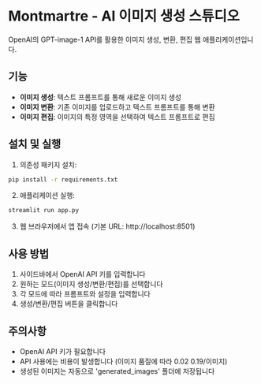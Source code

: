 # Montmartre - AI 이미지 생성 스튜디오

OpenAI의 GPT-image-1 API를 활용한 이미지 생성, 변환, 편집 웹 애플리케이션입니다.

## 기능

- **이미지 생성**: 텍스트 프롬프트를 통해 새로운 이미지 생성
- **이미지 변환**: 기존 이미지를 업로드하고 텍스트 프롬프트를 통해 변환
- **이미지 편집**: 이미지의 특정 영역을 선택하여 텍스트 프롬프트로 편집

## 설치 및 실행

1. 의존성 패키지 설치:
```bash
pip install -r requirements.txt
```

2. 애플리케이션 실행:
```bash
streamlit run app.py
```

3. 웹 브라우저에서 앱 접속 (기본 URL: http://localhost:8501)

## 사용 방법

1. 사이드바에서 OpenAI API 키를 입력합니다
2. 원하는 모드(이미지 생성/변환/편집)를 선택합니다
3. 각 모드에 따라 프롬프트와 설정을 입력합니다
4. 생성/변환/편집 버튼을 클릭합니다

## 주의사항

- OpenAI API 키가 필요합니다
- API 사용에는 비용이 발생합니다 (이미지 품질에 따라 $0.02~$0.19/이미지)
- 생성된 이미지는 자동으로 'generated_images' 폴더에 저장됩니다
